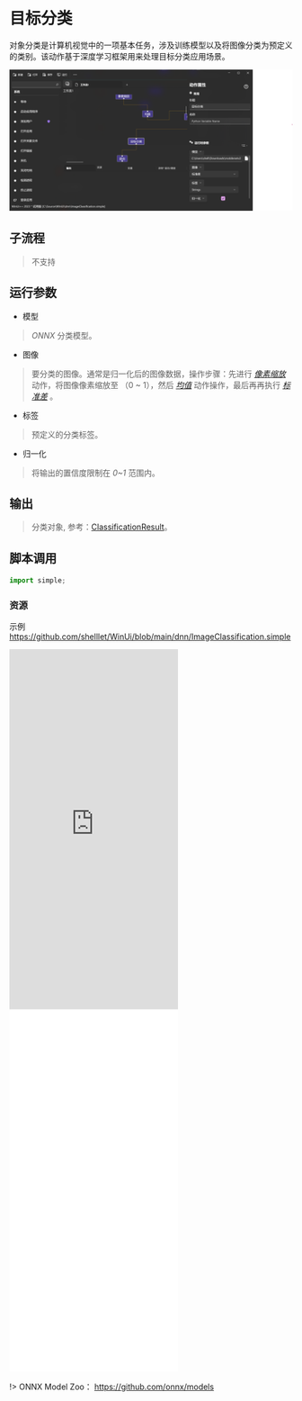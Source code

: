 # 目标分类 
对象分类是计算机视觉中的一项基本任务，涉及训练模型以及将图像分类为预定义的类别。该动作基于深度学习框架用来处理目标分类应用场景。

![ImageClassification](./images/01.png ':size=90%')

## 子流程
> 不支持


## 运行参数

* 模型
> *ONNX* 分类模型。
* 图像
>   要分类的图像。通常是归一化后的图像数据，操作步骤：先进行 [*像素缩放*](./actions/image/ScalePixel.md) 动作，将图像像素缩放至 （0 ~ 1），然后 [*均值*](./actions/image/ImageMean.md) 动作操作，最后再再执行 [*标准差*](./actions/image/ImageStd.md) 。
* 标签
> 预定义的分类标签。

* 归一化
> 将输出的置信度限制在 *0~1* 范围内。

## 输出

> 分类对象, 参考：[ClassificationResult](./types/ClassificationResult.md)。    


## 脚本调用

```python
import simple;

```

### 资源

示例 https://github.com/shelllet/WinUi/blob/main/dnn/ImageClassification.simple


<iframe type="text/html" height="640px" src="https://www.youtube.com/embed/VzygdUOIKns" frameborder="0"></iframe>

<iframe src="//player.bilibili.com/player.html?bvid=BV1ju411F7GA&page=1&autoplay=0" height='640px' scrolling="no" frameborder="no" framespacing="0" allowfullscreen="true"></iframe>


!> ONNX Model Zoo： https://github.com/onnx/models
